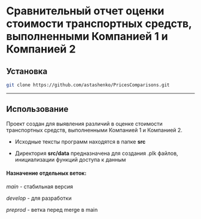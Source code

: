 # Сравнительный отчет оценки стоимости транспортных средств, выполненными Компанией 1 и Компанией 2

## Установка

```bash
git clone https://github.com/astashenko/PricesComparisons.git
```

---
## Использование

Проект создан для выявления различий в оценке стоимости транспортных средств,  выполненными Компанией 1 и Компанией 2.

- Исходные тексты программ находятся в папке **src**
  
- Директория **src/data** предназначена для создания .plk файлов, инициализации функций доступа к данным


####  Назначение отдельных веток:
*main* - стабильная версия

*develop* - для разработки

*preprod* - ветка перед merge в main
